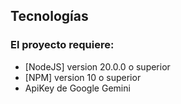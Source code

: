 ## Tecnologías
### El proyecto requiere:
- [NodeJS] version 20.0.0 o superior
- [NPM] version 10 o superior
- ApiKey de Google Gemini


